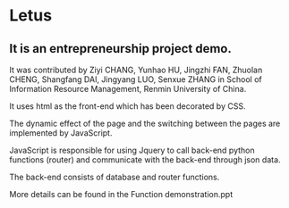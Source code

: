 # Letus

## It is an entrepreneurship project demo.

It was contributed by Ziyi CHANG, Yunhao HU, Jingzhi FAN, Zhuolan CHENG, Shangfang DAI, Jingyang LUO, Senxue ZHANG in School of Information Resource Management, Renmin University of China.

It uses html as the front-end which has been decorated by CSS.

The dynamic effect of the page and the switching between the pages are implemented by JavaScript.

JavaScript is responsible for using Jquery to call back-end python functions (router) and communicate with the back-end through json data.

The back-end consists of database and router functions.

More details can be found in the Function demonstration.ppt
